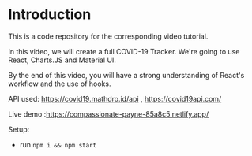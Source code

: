 # Introduction
This is a code repository for the corresponding video tutorial. 

In this video, we will create a full COVID-19 Tracker. We're going to use React, Charts.JS and Material UI.

By the end of this video, you will have a strong understanding of React's workflow and the use of hooks.

API used: https://covid19.mathdro.id/api , https://covid19api.com/

Live demo :https://compassionate-payne-85a8c5.netlify.app/

Setup:
- run ```npm i && npm start```
